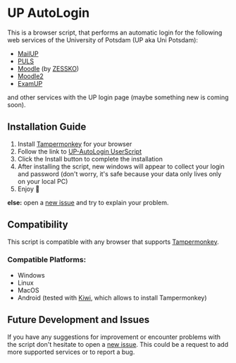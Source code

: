 # UP AutoLogin

This is a browser script, that performs an automatic login for the following web services of the University of Potsdam (UP aka Uni Potsdam):
- [MailUP](https://mailup.uni-potsdam.de/)
- [PULS](https://puls.uni-potsdam.de/)
- [Moodle](https://moodle-efp.uni-potsdam.de/) (by [ZESSKO](https://www.uni-potsdam.de/de/zessko/))
- [Moodle2](https://moodle2.uni-potsdam.de/)
- [ExamUP](https://examup.uni-potsdam.de/)

and other services with the UP login page (maybe something new is coming soon).

## Installation Guide
1. Install [Tampermonkey](https://www.tampermonkey.net) for your browser
2. Follow the link to [UP-AutoLogin UserScript](https://raw.githubusercontent.com/FurTactics/UP-AutoLogin/main/script.user.js)
3. Click the Install button to complete the installation
4. After installing the script, new windows will appear to collect your login and password (don't worry, it's safe because your data only lives only on your local PC)
5. Enjoy :partying_face:

**else:** open a [new issue](https://github.com/FurTactics/UP-AutoLogin/issues) and try to explain your problem.

## Compatibility
This script is compatible with any browser that supports [Tampermonkey](https://www.tampermonkey.net).

### Compatible Platforms:
- Windows
- Linux
- MacOS
- Android (tested with [Kiwi](https://kiwibrowser.com/), which allows to install Tampermonkey)

## Future Development and Issues
If you have any suggestions for improvement or encounter problems with the script don't hesitate to open a [new issue](https://github.com/FurTactics/UP-AutoLogin/issues).
This could be a request to add more supported services or to report a bug.

